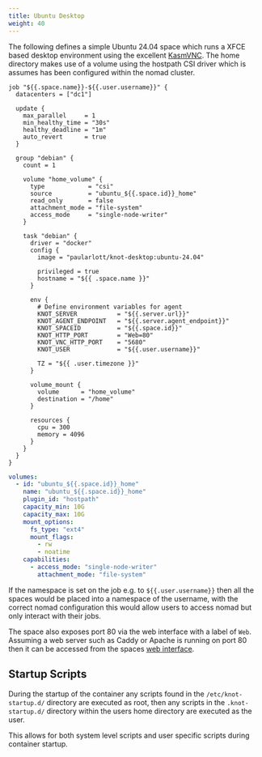 ```yaml
---
title: Ubuntu Desktop
weight: 40
---
```


The following defines a simple Ubuntu 24.04 space which runs a XFCE based desktop environment using the excellent [KasmVNC](https://github.com/kasmtech/KasmVNC). The home directory makes use of a volume using the hostpath CSI driver which is assumes has been configured within the nomad cluster.

```hcl {filename=Nomad-Job}
job "${{.space.name}}-${{.user.username}}" {
  datacenters = ["dc1"]

  update {
    max_parallel     = 1
    min_healthy_time = "30s"
    healthy_deadline = "1m"
    auto_revert      = true
  }

  group "debian" {
    count = 1

    volume "home_volume" {
      type            = "csi"
      source          = "ubuntu_${{.space.id}}_home"
      read_only       = false
      attachment_mode = "file-system"
      access_mode     = "single-node-writer"
    }

    task "debian" {
      driver = "docker"
      config {
        image = "paularlott/knot-desktop:ubuntu-24.04"

        privileged = true
        hostname = "${{ .space.name }}"
      }

      env {
        # Define environment variables for agent
        KNOT_SERVER           = "${{.server.url}}"
        KNOT_AGENT_ENDPOINT   = "${{.server.agent_endpoint}}"
        KNOT_SPACEID          = "${{.space.id}}"
        KNOT_HTTP_PORT        = "Web=80"
        KNOT_VNC_HTTP_PORT    = "5680"
        KNOT_USER             = "${{.user.username}}"

        TZ = "${{ .user.timezone }}"
      }

      volume_mount {
        volume      = "home_volume"
        destination = "/home"
      }

      resources {
        cpu = 300
        memory = 4096
      }
    }
  }
}
```

```yaml {filename=Volume-Definition}
volumes:
  - id: "ubuntu_${{.space.id}}_home"
    name: "ubuntu_${{.space.id}}_home"
    plugin_id: "hostpath"
    capacity_min: 10G
    capacity_max: 10G
    mount_options:
      fs_type: "ext4"
      mount_flags:
        - rw
        - noatime
    capabilities:
      - access_mode: "single-node-writer"
        attachment_mode: "file-system"
```

If the namespace is set on the job e.g. to `${{.user.username}}` then all the spaces would be placed into a namespace of the username, with the correct nomad configuration this would allow users to access nomad but only interact with their jobs.

The space also exposes port 80 via the web interface with a label of `Web`. Assuming a web server such as Caddy or Apache is running on port 80 then it can be accessed from the spaces [web interface](/docs/spaces/web-server).

## Startup Scripts

During the startup of the container any scripts found in the `/etc/knot-startup.d/` directory are executed as root, then any scripts in the `.knot-startup.d/` directory within the users home directory are executed as the user.

This allows for both system level scripts and user specific scripts during container startup.

